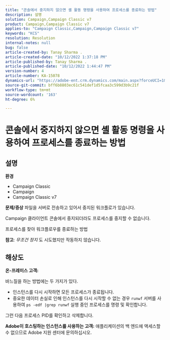```yaml
---
title: "콘솔에서 중지하지 않으면 셸 활동 명령을 사용하여 프로세스를 종료하는 방법"
description: 설명
solution: Campaign,Campaign Classic v7
product: Campaign,Campaign Classic v7
applies-to: "Campaign Classic,Campaign,Campaign Classic v7"
keywords: "KCS"
resolution: Resolution
internal-notes: null
bug: false
article-created-by: Tanay Sharma .
article-created-date: "10/12/2022 1:37:18 PM"
article-published-by: Tanay Sharma .
article-published-date: "10/12/2022 1:44:47 PM"
version-number: 4
article-number: KA-15078
dynamics-url: "https://adobe-ent.crm.dynamics.com/main.aspx?forceUCI=1&pagetype=entityrecord&etn=knowledgearticle&id=873dc8f7-324a-ed11-bba2-0022480868ff"
source-git-commit: bff6b8803ec61c541def1d5fcaa3c599d3b9c21f
workflow-type: tm+mt
source-wordcount: '163'
ht-degree: 6%

---
```


# 콘솔에서 중지하지 않으면 셸 활동 명령을 사용하여 프로세스를 종료하는 방법

## 설명

<b>환경</b>
- Campaign Classic
- Campaign
- Campaign Classic v7



<b>문제/증상</b>
파일을 서버로 전송하고 있어서 중지된 워크플로가 있습니다.

Campaign 클라이언트 콘솔에서 중지되더라도 프로세스를 중지할 수 없습니다.

프로세스를 찾아 워크플로우를 종료하는 방법

<b>참고</b>: *무조건 정지* 도 시도했지만 작동하지 않습니다.


## 해상도


<b>온-프레미스</b><b> 고객:</b>

바느질을 하는 방법에는 두 가지가 있다.

- 인스턴스를 다시 시작하면 모든 프로세스가 종료됩니다.
- 중요한 데이터 손실로 인해 인스턴스를 다시 시작할 수 없는 경우 `runwf` 서버를 사용하여 `ps -edf |grep runwf` 실행 중인 프로세스를 명령 및 확인합니다.


그런 다음 프로세스 PID를 확인하고 삭제합니다.

<b>Adobe이 호스팅하는 인스턴스를 사용하는 고객:</b> 애플리케이션의 백 엔드에 액세스할 수 없으므로 Adobe 지원 센터에 문의하십시오.
